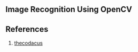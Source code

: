 
## Image Recognition Using OpenCV



## References
1. [thecodacus][thecodacus]




[thecodacus]: https://thecodacus.com/face-recognition-loading-recognizer/#.WxKmw45ErDc "thecodacus"
